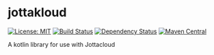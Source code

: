 # jottakloud

[![License: MIT](https://img.shields.io/badge/License-MIT-yellow.svg)](https://opensource.org/licenses/MIT)
[![Build Status](https://travis-ci.org/ezand/jottakloud.svg?branch=master)](https://travis-ci.org/ezand/jottakloud)
[![Dependency Status](https://www.versioneye.com/user/projects/58a607b24f72e00012ab9134/badge.svg?style=flat-square)](https://www.versioneye.com/user/projects/58a607b24f72e00012ab9134)
[![Maven Central](https://maven-badges.herokuapp.com/maven-central/org.ezand.jottakloud/jottkloud/badge.svg)](https://maven-badges.herokuapp.com/maven-central/org.ezand.jottakloud/jottakloud)

A kotlin library for use with Jottacloud 
